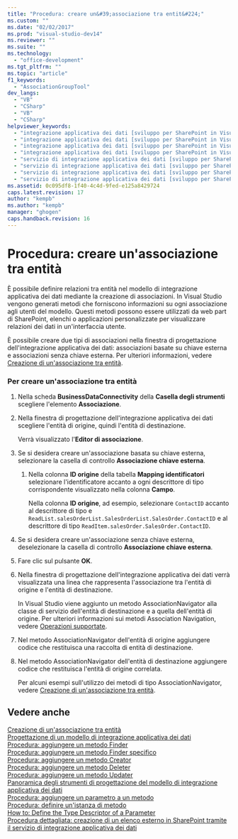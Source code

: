 ```yaml
---
title: "Procedura: creare un&#39;associazione tra entit&#224;"
ms.custom: ""
ms.date: "02/02/2017"
ms.prod: "visual-studio-dev14"
ms.reviewer: ""
ms.suite: ""
ms.technology: 
  - "office-development"
ms.tgt_pltfrm: ""
ms.topic: "article"
f1_keywords: 
  - "AssociationGroupTool"
dev_langs: 
  - "VB"
  - "CSharp"
  - "VB"
  - "CSharp"
helpviewer_keywords: 
  - "integrazione applicativa dei dati [sviluppo per SharePoint in Visual Studio], associare tipi di contenuto esterno"
  - "integrazione applicativa dei dati [sviluppo per SharePoint in Visual Studio], associazioni tra entità"
  - "integrazione applicativa dei dati [sviluppo per SharePoint in Visual Studio], creare un'associazione"
  - "integrazione applicativa dei dati [sviluppo per SharePoint in Visual Studio], entità correlate"
  - "servizio di integrazione applicativa dei dati [sviluppo per SharePoint in Visual Studio], associare tipi di contenuto esterno"
  - "servizio di integrazione applicativa dei dati [sviluppo per SharePoint in Visual Studio], associazioni tra entità"
  - "servizio di integrazione applicativa dei dati [sviluppo per SharePoint in Visual Studio], creare un'associazione"
  - "servizio di integrazione applicativa dei dati [sviluppo per SharePoint in Visual Studio], entità correlate"
ms.assetid: 0c095df8-1f40-4c4d-9fed-e125a8429724
caps.latest.revision: 17
author: "kempb"
ms.author: "kempb"
manager: "ghogen"
caps.handback.revision: 16
---
```

# Procedura: creare un&#39;associazione tra entit&#224;
  È possibile definire relazioni tra entità nel modello di integrazione applicativa dei dati mediante la creazione di associazioni.  In Visual Studio vengono generati metodi che forniscono informazioni su ogni associazione agli utenti del modello.  Questi metodi possono essere utilizzati da web part di SharePoint, elenchi o applicazioni personalizzate per visualizzare relazioni dei dati in un'interfaccia utente.  
  
 È possibile creare due tipi di associazioni nella finestra di progettazione dell'integrazione applicativa dei dati: associazioni basate su chiave esterna e associazioni senza chiave esterna.  Per ulteriori informazioni, vedere [Creazione di un'associazione tra entità](../sharepoint/creating-an-association-between-entities.md).  
  
### Per creare un'associazione tra entità  
  
1.  Nella scheda **BusinessDataConnectivity** della **Casella degli strumenti** scegliere l'elemento **Associazione**.  
  
2.  Nella finestra di progettazione dell'integrazione applicativa dei dati scegliere l'entità di origine, quindi l'entità di destinazione.  
  
     Verrà visualizzato l'**Editor di associazione**.  
  
3.  Se si desidera creare un'associazione basata su chiave esterna, selezionare la casella di controllo **Associazione chiave esterna**.  
  
    1.  Nella colonna **ID origine** della tabella **Mapping identificatori** selezionare l'identificatore accanto a ogni descrittore di tipo corrispondente visualizzato nella colonna **Campo**.  
  
         Nella colonna **ID origine**, ad esempio, selezionare `ContactID` accanto al descrittore di tipo e `ReadList.salesOrderList.SalesOrderList.SalesOrder.ContactID` e al descrittore di tipo `ReadItem.salesOrder.SalesOrder.ContactID`.  
  
4.  Se si desidera creare un'associazione senza chiave esterna, deselezionare la casella di controllo **Associazione chiave esterna**.  
  
5.  Fare clic sul pulsante **OK**.  
  
6.  Nella finestra di progettazione dell'integrazione applicativa dei dati verrà visualizzata una linea che rappresenta l'associazione tra l'entità di origine e l'entità di destinazione.  
  
     In Visual Studio viene aggiunto un metodo AssociationNavigator alla classe di servizio dell'entità di destinazione e a quella dell'entità di origine.  Per ulteriori informazioni sui metodi Association Navigation, vedere [Operazioni supportate](http://go.microsoft.com/fwlink/?LinkId=169286).  
  
7.  Nel metodo AssociationNavigator dell'entità di origine aggiungere codice che restituisca una raccolta di entità di destinazione.  
  
8.  Nel metodo AssociationNavigator dell'entità di destinazione aggiungere codice che restituisca l'entità di origine correlata.  
  
     Per alcuni esempi sull'utilizzo dei metodi di tipo AssociationNavigator, vedere [Creazione di un'associazione tra entità](../sharepoint/creating-an-association-between-entities.md).  
  
## Vedere anche  
 [Creazione di un'associazione tra entità](../sharepoint/creating-an-association-between-entities.md)   
 [Progettazione di un modello di integrazione applicativa dei dati](../sharepoint/designing-a-business-data-connectivity-model.md)   
 [Procedura: aggiungere un metodo Finder](../sharepoint/how-to-add-a-finder-method.md)   
 [Procedura: aggiungere un metodo Finder specifico](../sharepoint/how-to-add-a-specific-finder-method.md)   
 [Procedura: aggiungere un metodo Creator](../sharepoint/how-to-add-a-creator-method.md)   
 [Procedura: aggiungere un metodo Deleter](../sharepoint/how-to-add-a-deleter-method.md)   
 [Procedura: aggiungere un metodo Updater](../sharepoint/how-to-add-an-updater-method.md)   
 [Panoramica degli strumenti di progettazione del modello di integrazione applicativa dei dati](../sharepoint/bdc-model-design-tools-overview.md)   
 [Procedura: aggiungere un parametro a un metodo](../sharepoint/how-to-add-a-parameter-to-a-method.md)   
 [Procedura: definire un'istanza di metodo](../sharepoint/how-to-define-a-method-instance.md)   
 [How to: Define the Type Descriptor of a Parameter](../sharepoint/how-to-define-the-type-descriptor-of-a-parameter.md)   
 [Procedura dettagliata: creazione di un elenco esterno in SharePoint tramite il servizio di integrazione applicativa dei dati](../sharepoint/walkthrough-creating-an-external-list-in-sharepoint-by-using-business-data.md)  
  
  